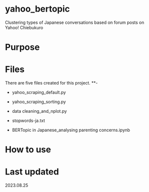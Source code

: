 # yahoo_bertopic
Clustering types of Japanese conversations based on forum posts on Yahoo! Chiebukuro 

# Purpose

# Files 
There are five files created for this project. 
**- 

- yahoo_scraping_default.py 
- yahoo_scraping_sorting.py 

- data cleaning_and_nplot.py
  
- stopwords-ja.txt
  
- BERTopic in Japanese_analysing parenting concerns.ipynb

# How to use

# Last updated
2023.08.25
